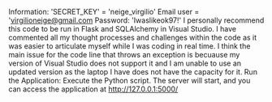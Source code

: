 Information:
'SECRET_KEY' = 'neige_virgilio'
Email user = 'virgilioneige@gmail.com
Password: 'Iwaslikeok97!'
I personally recommend this code to be run in Flask and SQLAlchemy in Visual Studio.
I have commented all my thought processes and challenges within the code as it was easier to articulate myself while I was coding in real time.
I think the main issue for the code line that throws an exception is becuause my version of Visual Studio does not support it and I am unable to use an updated version as the laptop I have does not have the capacity for it.
Run the Application: Execute the Python script. The server will start, and you can access the application at http://127.0.0.1:5000/
